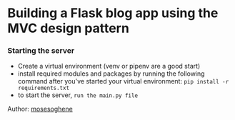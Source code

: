 # Building a Flask blog app using the MVC design pattern

### Starting the server

- Create a virtual environment (venv or pipenv are a good start)
- install required modules and packages by running the following command after you've started your virtual environment: ```pip install -r requirements.txt```
- to start the server, ```run the main.py file```



Author: [mosesoghene](https://github.com/mosesoghene)